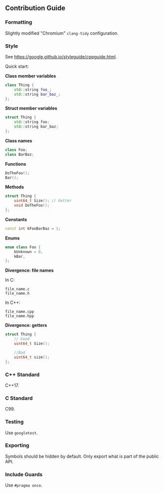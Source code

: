 ## Contribution Guide

### Formatting

Slightly modified "Chromium" `clang-tidy` configuration.

### Style

See https://google.github.io/styleguide/cppguide.html. 

Quick start:

**Class member variables**
```c++
class Thing {
    std::string foo_;
    std::string bar_baz_;
};
```
**Struct member variables**
```c++
struct Thing {
    std::string foo;
    std::string bar_baz;
};
```
**Class names**
```c++
class Foo;
class BarBaz;
```
**Functions**
```c++
DoTheFoo();
Bar();
```

**Methods**
```c++
struct Thing {
    uint64_t Size(); // Getter
    void DoTheFoo();
};

```

**Constants**
```c++
const int kFooBarBaz = 1;
```
**Enums**
```C++
enum class Foo {
    kUnknown = 0,
    kBar,
};
```

**Divergence: file names**

In C:
```
file_name.c
file_name.h
```
In C++:
```
file_name.cpp
file_name.hpp
```

**Divergence: getters**

```c++
struct Thing {
    // Good
    uint64_t Size();

    //Bad
    uint64_t size();
};
```

### C++ Standard

C++17.

### C Standard

C99. 

### Testing

Use `googletest`.

### Exporting

Symbols should be hidden by default. Only export what is part of the public API.


### Include Guards

Use `#pragma once`.
